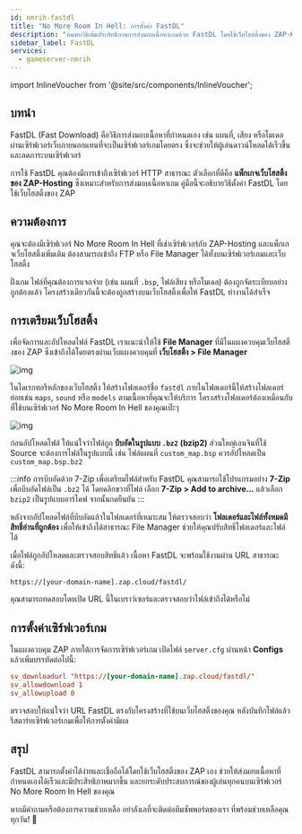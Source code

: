 ```yaml
---
id: nmrih-fastdl
title: "No More Room In Hell: การตั้งค่า FastDL"
description: "ค้นพบวิธีเพิ่มประสิทธิภาพการส่งมอบเนื้อหาเกมด้วย FastDL โดยใช้เว็บโฮสติ้งของ ZAP-Hosting เพื่อดาวน์โหลดที่เร็วขึ้นและลดภาระเซิร์ฟเวอร์ → เรียนรู้เพิ่มเติมตอนนี้"
sidebar_label: FastDL
services:
  - gameserver-nmrih
---
```


import InlineVoucher from '@site/src/components/InlineVoucher';


## บทนำ

FastDL (Fast Download) คือวิธีการส่งมอบเนื้อหาที่กำหนดเอง เช่น แผนที่, เสียง หรือโมเดล ผ่านเซิร์ฟเวอร์เว็บภายนอกแทนที่จะเป็นเซิร์ฟเวอร์เกมโดยตรง ซึ่งจะช่วยให้ผู้เล่นดาวน์โหลดได้เร็วขึ้นและลดภาระบนเซิร์ฟเวอร์

การใช้ FastDL คุณต้องมีการเข้าถึงเซิร์ฟเวอร์ HTTP สาธารณะ ตัวเลือกที่ดีคือ **แพ็กเกจเว็บโฮสติ้งของ ZAP-Hosting** ซึ่งเหมาะสำหรับการส่งมอบเนื้อหาเกม คู่มือนี้จะอธิบายวิธีตั้งค่า FastDL โดยใช้เว็บโฮสติ้งของ ZAP

<InlineVoucher />

## ความต้องการ

คุณจะต้องมีเซิร์ฟเวอร์ No More Room In Hell ที่เช่าเซิร์ฟเวอร์กับ ZAP-Hosting และแพ็กเกจเว็บโฮสติ้งเพิ่มเติม ต้องสามารถเข้าถึง FTP หรือ File Manager ได้ทั้งบนเซิร์ฟเวอร์เกมและเว็บโฮสติ้ง

ฝั่งเกม ไฟล์ที่คุณต้องการแจกจ่าย (เช่น แผนที่ `.bsp`, ไฟล์เสียง หรือโมเดล) ต้องถูกจัดระเบียบอย่างถูกต้องแล้ว โครงสร้างเดียวกันนี้จะต้องถูกสร้างบนเว็บโฮสติ้งเพื่อให้ FastDL ทำงานได้สำเร็จ

## การเตรียมเว็บโฮสติ้ง

เพื่อจัดการและอัปโหลดไฟล์ FastDL เราแนะนำให้ใช้ **File Manager** ที่มีในแผงควบคุมเว็บโฮสติ้งของ ZAP ซึ่งเข้าถึงได้โดยตรงผ่านเว็บแผงควบคุมที่ **เว็บโฮสติ้ง > File Manager**

![img](https://screensaver01.zap-hosting.com/index.php/s/dptRwGTgL6bHXrE/preview)

ในไดเรกทอรีหลักของเว็บโฮสติ้ง ให้สร้างโฟลเดอร์ชื่อ `fastdl` ภายในโฟลเดอร์นี้ให้สร้างโฟลเดอร์ย่อยเช่น `maps`, `sound` หรือ `models` ตามเนื้อหาที่คุณจะให้บริการ โครงสร้างโฟลเดอร์ต้องเหมือนกับที่ใช้บนเซิร์ฟเวอร์ No More Room In Hell ของคุณเป๊ะๆ

![img](https://screensaver01.zap-hosting.com/index.php/s/beCCJPFT5si3wRZ/preview)

ก่อนอัปโหลดไฟล์ ให้แน่ใจว่าไฟล์ถูก **บีบอัดในรูปแบบ `.bz2` (bzip2)** ส่วนใหญ่เอนจินที่ใช้ Source จะต้องการไฟล์ในรูปแบบนี้ เช่น ไฟล์แผนที่ `custom_map.bsp` ควรอัปโหลดเป็น `custom_map.bsp.bz2`

:::info การบีบอัดด้วย 7-Zip
เพื่อเตรียมไฟล์สำหรับ FastDL คุณสามารถใช้โปรแกรมอย่าง **7-Zip** เพื่อบีบอัดไฟล์เป็น `.bz2` ได้ โดยคลิกขวาที่ไฟล์ เลือก **7-Zip > Add to archive...** แล้วเลือก `bzip2` เป็นรูปแบบอาร์ไคฟ จากนั้นกดยืนยัน
:::

หลังจากอัปโหลดไฟล์ที่บีบอัดแล้วในโฟลเดอร์ที่เหมาะสม ให้ตรวจสอบว่า **โฟลเดอร์และไฟล์ทั้งหมดมีสิทธิ์อ่านที่ถูกต้อง** เพื่อให้เข้าถึงได้สาธารณะ File Manager ช่วยให้คุณปรับสิทธิ์โฟลเดอร์และไฟล์ได้

เมื่อไฟล์ถูกอัปโหลดและตรวจสอบสิทธิ์แล้ว เนื้อหา FastDL จะพร้อมใช้งานผ่าน URL สาธารณะดังนี้:

```
https://[your-domain-name].zap.cloud/fastdl/
```

คุณสามารถทดสอบโดยเปิด URL นี้ในเบราว์เซอร์และตรวจสอบว่าไฟล์เข้าถึงได้หรือไม่

## การตั้งค่าเซิร์ฟเวอร์เกม

ในแผงควบคุม ZAP ภายใต้การจัดการเซิร์ฟเวอร์เกม เปิดไฟล์ `server.cfg` ผ่านหน้า **Configs** แล้วเพิ่มบรรทัดต่อไปนี้:

```cfg
sv_downloadurl "https://[your-domain-name].zap.cloud/fastdl/"
sv_allowdownload 1
sv_allowupload 0
```

ตรวจสอบให้แน่ใจว่า URL FastDL ตรงกับโครงสร้างที่ใช้บนเว็บโฮสติ้งของคุณ หลังบันทึกไฟล์แล้ว รีสตาร์ทเซิร์ฟเวอร์เกมเพื่อให้การตั้งค่ามีผล

## สรุป

FastDL สามารถตั้งค่าได้ง่ายและเชื่อถือได้โดยใช้เว็บโฮสติ้งของ ZAP เอง ช่วยให้ส่งมอบเนื้อหาที่กำหนดเองได้เร็วและมีประสิทธิภาพมากขึ้น และยกระดับประสบการณ์ของผู้เล่นทุกคนบนเซิร์ฟเวอร์ No More Room In Hell ของคุณ

หากมีคำถามหรือต้องการความช่วยเหลือ อย่าลังเลที่จะติดต่อทีมซัพพอร์ตของเรา ที่พร้อมช่วยเหลือคุณทุกวัน! 🙂

<InlineVoucher />